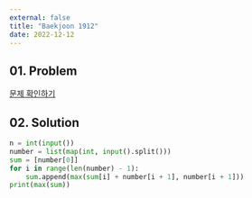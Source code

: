 ```yaml
---
external: false
title: "Baekjoon 1912"
date: 2022-12-12
---
```


## 01. Problem

[문제 확인하기](https://www.acmicpc.net/problem/1912)

## 02. Solution

```Python
n = int(input())
number = list(map(int, input().split()))
sum = [number[0]]
for i in range(len(number) - 1):
    sum.append(max(sum[i] + number[i + 1], number[i + 1]))
print(max(sum))
```
